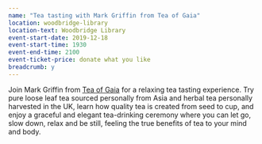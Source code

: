 ```yaml
---
name: "Tea tasting with Mark Griffin from Tea of Gaia"
location: woodbridge-library
location-text: Woodbridge Library
event-start-date: 2019-12-18
event-start-time: 1930
event-end-time: 2100
event-ticket-price: donate what you like
breadcrumb: y
---
```


Join Mark Griffin from  [Tea of Gaia](https://teaofgaia.com/) for a relaxing tea tasting experience. Try pure loose leaf tea sourced personally from Asia and herbal tea personally harvested in the UK, learn how quality tea is created from seed to cup, and enjoy a graceful and elegant tea-drinking ceremony where you can let go, slow down, relax and be still, feeling the true benefits of tea to your mind and body.
